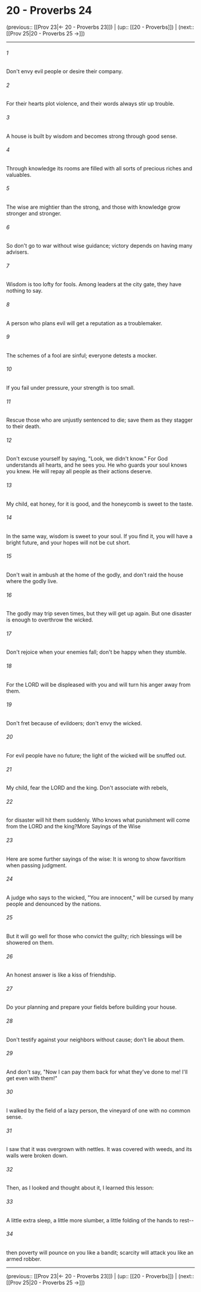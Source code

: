 # 20 - Proverbs 24

(previous:: [[Prov 23|← 20 - Proverbs 23]]) | (up:: [[20 - Proverbs]]) | (next:: [[Prov 25|20 - Proverbs 25 →]])

***


###### 1 
Don't envy evil people or desire their company. 

###### 2 
For their hearts plot violence, and their words always stir up trouble. 

###### 3 
A house is built by wisdom and becomes strong through good sense. 

###### 4 
Through knowledge its rooms are filled with all sorts of precious riches and valuables. 

###### 5 
The wise are mightier than the strong, and those with knowledge grow stronger and stronger. 

###### 6 
So don't go to war without wise guidance; victory depends on having many advisers. 

###### 7 
Wisdom is too lofty for fools. Among leaders at the city gate, they have nothing to say. 

###### 8 
A person who plans evil will get a reputation as a troublemaker. 

###### 9 
The schemes of a fool are sinful; everyone detests a mocker. 

###### 10 
If you fail under pressure, your strength is too small. 

###### 11 
Rescue those who are unjustly sentenced to die; save them as they stagger to their death. 

###### 12 
Don't excuse yourself by saying, "Look, we didn't know." For God understands all hearts, and he sees you. He who guards your soul knows you knew. He will repay all people as their actions deserve. 

###### 13 
My child, eat honey, for it is good, and the honeycomb is sweet to the taste. 

###### 14 
In the same way, wisdom is sweet to your soul. If you find it, you will have a bright future, and your hopes will not be cut short. 

###### 15 
Don't wait in ambush at the home of the godly, and don't raid the house where the godly live. 

###### 16 
The godly may trip seven times, but they will get up again. But one disaster is enough to overthrow the wicked. 

###### 17 
Don't rejoice when your enemies fall; don't be happy when they stumble. 

###### 18 
For the LORD will be displeased with you and will turn his anger away from them. 

###### 19 
Don't fret because of evildoers; don't envy the wicked. 

###### 20 
For evil people have no future; the light of the wicked will be snuffed out. 

###### 21 
My child, fear the LORD and the king. Don't associate with rebels, 

###### 22 
for disaster will hit them suddenly. Who knows what punishment will come from the LORD and the king?More Sayings of the Wise 

###### 23 
Here are some further sayings of the wise: It is wrong to show favoritism when passing judgment. 

###### 24 
A judge who says to the wicked, "You are innocent," will be cursed by many people and denounced by the nations. 

###### 25 
But it will go well for those who convict the guilty; rich blessings will be showered on them. 

###### 26 
An honest answer is like a kiss of friendship. 

###### 27 
Do your planning and prepare your fields before building your house. 

###### 28 
Don't testify against your neighbors without cause; don't lie about them. 

###### 29 
And don't say, "Now I can pay them back for what they've done to me! I'll get even with them!" 

###### 30 
I walked by the field of a lazy person, the vineyard of one with no common sense. 

###### 31 
I saw that it was overgrown with nettles. It was covered with weeds, and its walls were broken down. 

###### 32 
Then, as I looked and thought about it, I learned this lesson: 

###### 33 
A little extra sleep, a little more slumber, a little folding of the hands to rest-- 

###### 34 
then poverty will pounce on you like a bandit; scarcity will attack you like an armed robber.

***

(previous:: [[Prov 23|← 20 - Proverbs 23]]) | (up:: [[20 - Proverbs]]) | (next:: [[Prov 25|20 - Proverbs 25 →]])
